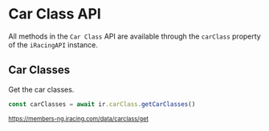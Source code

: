 # Car Class API

All methods in the `Car Class` API are available through the `carClass` property of the `iRacingAPI` instance.

## Car Classes

Get the car classes.

```ts
const carClasses = await ir.carClass.getCarClasses()
```

<sub>https://members-ng.iracing.com/data/carclass/get</sub>
